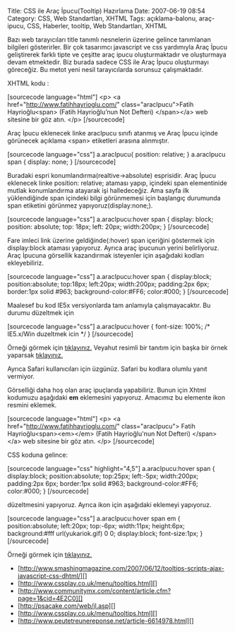 Title: CSS ile Araç İpucu(Tooltip) Hazırlama
Date: 2007-06-19 08:54
Category: CSS, Web Standartları, XHTML
Tags: açıklama-balonu, araç-ipucu, CSS, Haberler, tooltip, Web Standartları, XHTML

Bazı web tarayıcıları title tanımlı nesnelerin üzerine gelince
tanımlanan bilgileri gösterirler. Bir çok tasarımcı javascript ve css
yardımıyla Araç İpucu geliştirerek farklı tipte ve çeşitte araç ipucu
oluşturmaktadır ve oluşturmaya devam etmektedir. Biz burada sadece CSS
ile Araç İpucu oluşturmayı göreceğiz. Bu metot yeni nesil tarayıcılarda
sorunsuz çalışmaktadır. <!--more-->

XHTML kodu :

[sourcecode language="html"] \<p\> \<a
href="http://www.fatihhayrioglu.com/" class="aracIpucu"\>Fatih
Hayrioğlu\<span\> (Fatih Hayrioğlu’nun Not Defteri) \</span\>\</a\> web
sitesine bir göz atın. \</p\> [/sourcecode]

Araç İpucu eklenecek linke aracIpucu sınıfı atanmış ve Araç İpucu içinde
görünecek açıklama \<span\> etiketleri arasına alınmıştır.

[sourcecode language="css"] a.aracIpucu{ position: relative; }
a.aracIpucu span { display: none; } [/sourcecode]

Buradaki espri konumlandırma(realtive-\>absolute) esprisidir. Araç İpucu
eklenecek linke position: relative; ataması yapıp, içindeki span
elementinide mutlak konumlandırma atayarak işi halledeceğiz. Ama sayfa
ilk yüklendiğinde span içindeki bilgi görünmemesi için başlangıç
durumunda span etiketini görünmez yapıyoruz(display:none;).

[sourcecode language="css"] a.aracIpucu:hover span { display: block;
position: absolute; top: 18px; left: 20px; width:200px; } [/sourcecode]

Fare imleci link üzerine geldiğinde(:hover) span içeriğini göstermek
için display:block ataması yapıyoruz. Ayrıca araç ipucunun yerini
belirliyoruz. Araç İpucuna görsellik kazandırmak isteyenler için
aşağıdaki kodları ekleyebiliriz.

[sourcecode language="css"] a.aracIpucu:hover span { display:block;
position:absolute; top:18px; left:20px; width:200px; padding:2px 6px;
border:1px solid \#963; background-color:\#FF6; color:\#000; }
[/sourcecode]

Maalesef bu kod IE5x versiyonlarda tam anlamıyla çalışmayacaktır. Bu
durumu düzeltmek için

[sourcecode language="css"] a.aracIpucu:hover { font-size: 100%; /\*
IE5.x/Win duzeltmek icin \*/ } [/sourcecode]

Örneği görmek için [tıklayınız.][] Veyahut resimli bir tanıtım için
başka bir örnek yaparsak [tıklayınız.][1]

Ayrıca Safari kullanıcıları için üzgünüz. Safari bu kodlara olumlu yanıt
vermiyor.

Görselliği daha hoş olan araç ipuçlarıda yapabiliriz. Bunun için Xhtml
kodumuzu aşağıdaki **em** eklemesini yapıyoruz. Amacımız bu elemente
ikon resmini eklemek.

[sourcecode language="html"] \<p\> \<a
href="http://www.fatihhayrioglu.com/" class="aracIpucu"\> Fatih
Hayrioğlu\<span\>\<em\>\</em\> (Fatih Hayrioğlu'nun Not Defteri)
\</span\>\</a\> web sitesine bir göz atın. \</p\> [/sourcecode]

CSS koduna gelince:

[sourcecode language="css" highlight="4,5"] a.aracIpucu:hover span {
display:block; position:absolute; top:25px; left:-5px; width:200px;
padding:2px 6px; border:1px solid \#963; background-color:\#FF6;
color:\#000; } [/sourcecode]

düzeltmesini yapıyoruz. Ayrıca ikon için aşağıdaki eklemeyi yapıyoruz.

[sourcecode language="css"] a.aracIpucu:hover span em {
position:absolute; left:20px; top:-6px; width:11px; height:6px;
background:\#fff url(yukariok.gif) 0 0; display:block; font-size:1px; }
[/sourcecode]

Örneği görmek için [tıklayınız.][2]

-   [http://www.smashingmagazine.com/2007/06/12/tooltips-scripts-ajax-javascript-css-dhtml/][]
-   [http://www.cssplay.co.uk/menu/tooltips.html][]
-   [http://www.communitymx.com/content/article.cfm?page=1&cid=4E2C0][]
-   [http://psacake.com/web/jl.asp][]
-   [http://www.cssplay.co.uk/menu/tooltips.html][]
-   [http://www.peutetreunereponse.net/article-6614978.html][]

</p>

  [tıklayınız.]: /dokumanlar/arac_ipucu_1.html
  [1]: /dokumanlar/arac_ipucu_3.html
  [2]: /dokumanlar/arac_ipucu_2.html
  [http://www.smashingmagazine.com/2007/06/12/tooltips-scripts-ajax-javascript-css-dhtml/]:
    http://www.smashingmagazine.com/2007/06/12/tooltips-scripts-ajax-javascript-css-dhtml/
  [http://www.cssplay.co.uk/menu/tooltips.html]: http://www.cssplay.co.uk/menu/tooltips.html
  [http://www.communitymx.com/content/article.cfm?page=1&cid=4E2C0]: http://www.communitymx.com/content/article.cfm?page=1&cid=4E2C0
  [http://psacake.com/web/jl.asp]: http://psacake.com/web/jl.asp
  [http://www.peutetreunereponse.net/article-6614978.html]: http://www.peutetreunereponse.net/article-6614978.html
